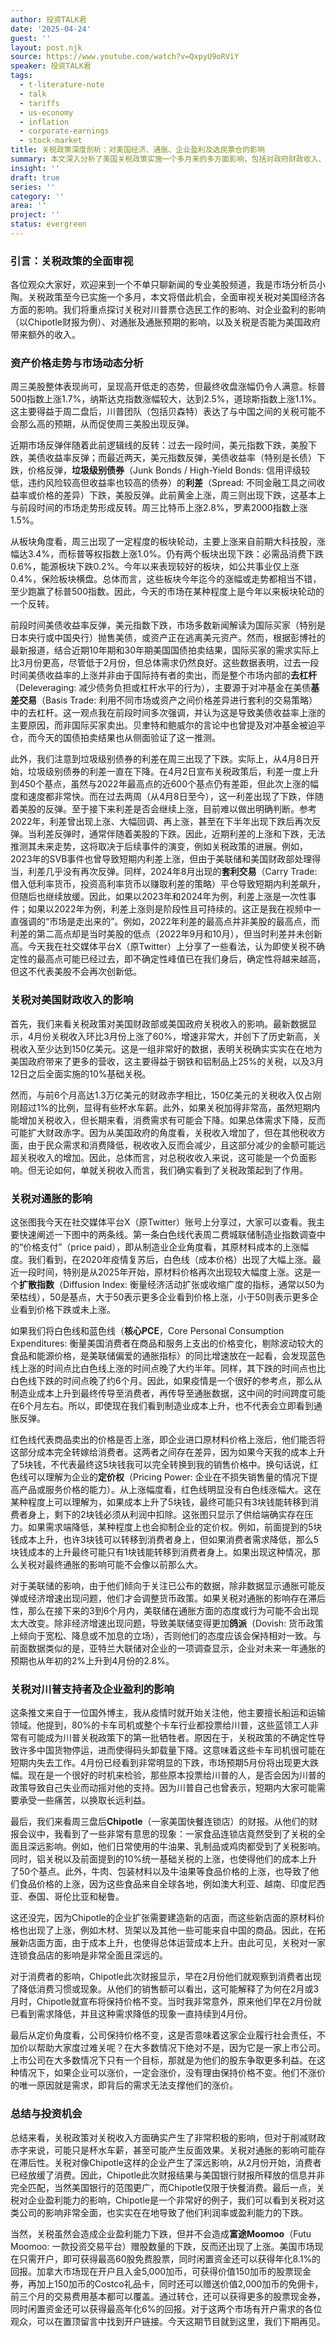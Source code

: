 ```yaml
---
author: 投资TALK君
date: '2025-04-24'
guest: ''
layout: post.njk
source: https://www.youtube.com/watch?v=QxpyU9oRViY
speaker: 投资TALK君
tags:
  - t-literature-note
  - talk
  - tariffs
  - us-economy
  - inflation
  - corporate-earnings
  - stock-market
title: 关税政策深度剖析：对美国经济、通胀、企业盈利及选民票仓的影响
summary: 本文深入分析了美国关税政策实施一个多月来的多方面影响，包括对政府财政收入、通胀预期、企业盈利能力以及川普支持者就业的冲击，并结合市场数据和Chipotle财报进行了具体阐述。
insight: ''
draft: true
series: ''
category: ''
area: ''
project: ''
status: evergreen
---
```

### 引言：关税政策的全面审视

各位观众大家好，欢迎来到一个不单只聊新闻的专业美股频道，我是市场分析员小陶。关税政策至今已实施一个多月，本文将借此机会，全面审视关税对美国经济各方面的影响。我们将重点探讨关税对川普票仓选民工作的影响、对企业盈利的影响（以Chipotle财报为例）、对通胀及通胀预期的影响，以及关税是否能为美国政府带来额外的收入。

### 资产价格走势与市场动态分析

周三美股整体表现尚可，呈现高开低走的态势，但最终收盘涨幅仍令人满意。标普500指数上涨1.7%，纳斯达克指数涨幅较大，达到2.5%，道琼斯指数上涨1.1%。这主要得益于周二盘后，川普团队（包括贝森特）表达了与中国之间的关税可能不会那么高的预期，从而促使周三美股出现反弹。

近期市场反弹伴随着此前逻辑线的反转：过去一段时间，美元指数下跌，美股下跌，美债收益率反弹；而最近两天，美元指数反弹，美债收益率（特别是长债）下跌，价格反弹，**垃圾级别债券**（Junk Bonds / High-Yield Bonds: 信用评级较低，违约风险较高但收益率也较高的债券）的**利差**（Spread: 不同金融工具之间收益率或价格的差异）下跌，美股反弹。此前黄金上涨，周三则出现下跌，这基本上与前段时间的市场走势形成反转。周三比特币上涨2.8%，罗素2000指数上涨1.5%。

从板块角度看，周三出现了一定程度的板块轮动，主要上涨来自前期大科技股，涨幅达3.4%，而标普等权指数上涨1.0%。仍有两个板块出现下跌：必需品消费下跌0.6%，能源板块下跌0.2%。今年以来表现较好的板块，如公共事业仅上涨0.4%，保险板块横盘。总体而言，这些板块今年迄今的涨幅或走势都相当不错，至少跑赢了标普500指数。因此，今天的市场在某种程度上是今年以来板块轮动的一个反转。

前段时间美债收益率反弹，美元指数下跌，市场多数新闻解读为国际买家（特别是日本央行或中国央行）抛售美债，或资产正在逃离美元资产。然而，根据彭博社的最新报道，结合近期10年期和30年期美国国债拍卖结果，国际买家的需求实际上比3月份更高，尽管低于2月份，但总体需求仍然良好。这些数据表明，过去一段时间美债收益率的上涨并非由于国际持有者的卖出，而是整个市场内部的**去杠杆**（Deleveraging: 减少债务负担或杠杆水平的行为），主要源于对冲基金在美债**基差交易**（Basis Trade: 利用不同市场或资产之间价格差异进行套利的交易策略）中的去杠杆。这一观点我在前段时间多次强调，并认为这是导致美债收益率上涨的主要原因，而非国际买家卖出。贝聿特和鲍威尔的言论中也曾提及对冲基金被迫平仓，而今天的国债拍卖结果也从侧面验证了这一推测。

此外，我们注意到垃圾级别债券的利差在周三出现了下跌。实际上，从4月8日开始，垃圾级别债券的利差一直在下降。在4月2日宣布关税政策后，利差一度上升到450个基点，虽然与2022年最高点的近600个基点仍有差距，但此次上涨的幅度和速度都非常快。而在过去两周（从4月8日至今），这一利差出现了下跌，伴随着美股的反弹。至于接下来利差是否会继续上涨，目前难以做出明确判断。参考2022年，利差曾出现上涨、大幅回调、再上涨，甚至在下半年出现下跌后再次反弹。当利差反弹时，通常伴随着美股的下跌。因此，近期利差的上涨和下跌，无法推测其未来走势，这将取决于后续事件的演变，例如关税政策的进展。例如，2023年的SVB事件也曾导致短期内利差上涨，但由于美联储和美国财政部处理得当，利差几乎没有再次反弹。同样，2024年8月出现的**套利交易**（Carry Trade: 借入低利率货币，投资高利率货币以赚取利差的策略）平仓导致短期内利差飙升，但随后也继续放缓。因此，如果以2023年和2024年为例，利差上涨是一次性事件；如果以2022年为例，利差上涨则是阶段性且可持续的。这正是我在视频中一直强调的“市场是走出来的”。例如，2022年利差的最高点并非美股的最高点，而利差的第二高点却是当时美股的低点（2022年9月和10月），但当时利差并未创新高。今天我在社交媒体平台X（原Twitter）上分享了一些看法，认为即使关税不确定性的最高点可能已经过去，即不确定性峰值已在我们身后，确定性将越来越高，但这不代表美股不会再次创新低。

### 关税对美国财政收入的影响

首先，我们来看关税政策对美国财政部或美国政府关税收入的影响。最新数据显示，4月份关税收入环比3月份上涨了60%，增速非常大，并创下了历史新高，关税收入至少达到150亿美元。这是一组非常好的数据，表明关税确实实实在在地为美国政府带来了更多的营收，这主要得益于钢铁和铝制品上25%的关税，以及3月12日之后全面实施的10%基础关税。

然而，与前6个月高达1.3万亿美元的财政赤字相比，150亿美元的关税收入仅占刚刚超过1%的比例，显得有些杯水车薪。此外，如果关税加得非常高，虽然短期内能增加关税收入，但长期来看，消费需求有可能会下降。如果总体需求下降，反而可能扩大财政赤字。因为从美国政府的角度看，关税收入增加了，但在其他税收方面，由于民众需求和消费降低，税收收入反而会减少，且这部分减少的金额可能远超关税收入的增加。因此，总体而言，对总税收收入来说，这可能是一个负面影响。但无论如何，单就关税收入而言，我们确实看到了关税政策起到了作用。

### 关税对通胀的影响

这张图我今天在社交媒体平台X（原Twitter）账号上分享过，大家可以查看。我主要快速阐述一下图中的两条线。第一条白色线代表周二费城联储制造业指数调查中的“价格支付”（price paid），即从制造业企业角度看，其原材料成本的上涨幅度。我们看到，在2020年疫情复苏后，白色线（成本价格）出现了大幅上涨。最近一段时间，特别是从2025年开始，原材料价格再次出现较大幅度上涨。这是一个**扩散指数**（Diffusion Index: 衡量经济活动扩张或收缩广度的指标，通常以50为荣枯线），50是基点，大于50表示更多企业看到价格上涨，小于50则表示更多企业看到价格下跌或未上涨。

如果我们将白色线和蓝色线（**核心PCE**，Core Personal Consumption Expenditures: 衡量美国消费者在商品和服务上支出的价格变化，剔除波动较大的食品和能源价格，是美联储偏爱的通胀指标）的同比增速放在一起看，会发现蓝色线上涨的时间点比白色线上涨的时间点晚了大约半年。同样，其下跌的时间点也比白色线下跌的时间点晚了约6个月。因此，如果疫情是一个很好的参考点，那么从制造业成本上升到最终传导至消费者，再传导至通胀数据，这中间的时间跨度可能在6个月左右。所以，即使现在我们看到制造业成本上升，也不代表会立即看到通胀反弹。

红色线代表商品卖出的价格是否上涨，即企业进口原材料价格上涨后，他们能否将这部分成本完全转嫁给消费者。这两者之间存在差异，因为如果今天我的成本上升了5块钱，不代表最终这5块钱我可以完全转换到我的销售价格中。换句话说，红色线可以理解为企业的**定价权**（Pricing Power: 企业在不损失销售量的情况下提高产品或服务价格的能力）。从上涨幅度看，红色线明显没有白色线涨幅大。这在某种程度上可以理解为，如果成本上升了5块钱，最终可能只有3块钱能转移到消费者身上，剩下的2块钱必须从利润中扣除。这张图只显示了供给端确实存在压力。如果需求端降低，某种程度上也会抑制企业的定价权。例如，前面提到的5块钱成本上升，也许3块钱可以转移到消费者身上，但如果消费者需求降低，那么5块钱成本的上升最终可能只有1块钱能转移到消费者身上。如果出现这种情况，那么关税对最终通胀的影响可能不会像以前那么大。

对于美联储的影响，由于他们倾向于关注已公布的数据，除非数据显示通胀可能反弹或经济增速出现问题，他们才会调整货币政策。如果关税对通胀的影响存在滞后性，那么在接下来的3到6个月内，美联储在通胀方面的态度或行为可能不会出现太大改变。除非经济增速出现问题，导致美联储变得更加**鸽派**（Dovish: 货币政策上倾向于宽松、降息或不加息的立场），否则他们的态度应该会保持相对一致。与前面数据类似的是，亚特兰大联储对企业的一项调查显示，企业对未来一年通胀的预期也从年初的2%上升到4月份的2.8%。

### 关税对川普支持者及企业盈利的影响

这条推文来自于一位国外博主，我从疫情时就开始关注他，他主要擅长船运和运输领域。他提到，80%的卡车司机或整个卡车行业都投票给川普，这些蓝领工人非常有可能成为川普关税政策下的第一批牺牲者。原因在于，关税政策的不确定性导致许多中国货物停运，进而使得码头卸载量下降。这意味着这些卡车司机很可能在短期内失去工作。4月份已经看到非常明显的下跌，市场预期5月份将出现更大跌幅。现在是一个很好的时机来检验，那些原本投票给川普的人，是否会因为川普的政策导致自己失业而动摇对他的支持。因为川普自己也曾表示，短期内大家可能需要承受一些痛苦，以换取长远利益。

最后，我们来看周三盘后**Chipotle**（一家美国快餐连锁店）的财报。从他们的财报会议中，我看到了一些非常有意思的现象：一家食品连锁店竟然受到了关税的全面且深远影响。例如，他们日常使用的牛油果、乳制品或鸡肉都受到了关税影响。同时，铝关税以及前面提到的10%统一基础关税的上涨，也使得他们的成本上升了50个基点。此外，牛肉、包装材料以及牛油果等食品价格的上涨，也导致了他们食品价格的上涨，因为这些食品来自全球各地，例如澳大利亚、越南、印度尼西亚、泰国、哥伦比亚和秘鲁。

这还没完，因为Chipotle的企业扩张需要建造新的店面，而这些新店面的原材料价格也出现了上涨，例如木材、货架以及其他一些可能来自中国的商品。因此，在拓展新店面方面，由于成本上升，也使得总体运营成本上升。由此可见，关税对一家连锁食品店的影响是非常全面且深远的。

对于消费者的影响，Chipotle此次财报显示，早在2月份他们就观察到消费者出现了降低消费习惯或现象。从他们的销售额可以看出，这可能解释了为何在2月或3月时，Chipotle就宣布将保持价格不变。当时我非常意外，原来他们早在2月份就已看到需求降低，并且这种需求降低的现象一直持续到4月份。

最后从定价角度看，公司保持价格不变，这是否意味着这家企业履行社会责任，不加价以帮助大家度过难关呢？在大多数情况下绝对不是，因为它是一家上市公司。上市公司在大多数情况下只有一个目标，那就是为他们的股东争取更多利益。在这种情况下，如果企业可以涨价，一定会涨价，没有理由保持价格不变。他们不涨价的唯一原因就是需求，即背后的需求无法支撑他们的涨价。

### 总结与投资机会

总结来看，关税政策对关税收入方面确实产生了非常积极的影响，但对于削减财政赤字来说，可能只是杯水车薪，甚至可能产生反面效果。关税对通胀的影响可能存在滞后性。关税对像Chipotle这样的企业产生了深远影响，从2月份开始，消费者已经放缓了消费。因此，Chipotle此次财报结果与美国银行财报所释放的信息并非完全匹配，当然美国银行的范围更广，而Chipotle仅限于快餐消费。最后一点，关税对企业盈利能力的影响，Chipotle是一个非常好的例子，我们可以看到关税对这类公司的影响非常全面，也实实在在地导致了他们利润率或盈利能力的下跌。

当然，关税虽然会造成企业盈利能力下跌，但并不会造成**富途Moomoo**（Futu Moomoo: 一款投资交易平台）赠股数量的下跌，反而还出现了上涨。美国市场现在只需开户，即可获得最高60股免费股票，同时闲置资金还可以获得年化8.1%的回报。加拿大市场现在开户且入金5,000加币，可获得价值150加币的股票现金券，再加上150加币的Costco礼品卡，同时还可以赠送价值2,000加币的免佣卡，前三个月的交易费用基本都可以覆盖。通过转仓，还可以获得更多的股票现金券，同时闲置资金还可以获得最高年化6%的回报。对于这两个市场有开户需求的各位观众，可以在置顶留言中找到开户链接。今天这期节目就到这里，我们下期再见。